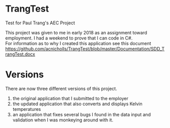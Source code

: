 # TrangTest
Test for Paul Trang's AEC Project

This project was given to me in early 2018 as an assignment toward employment.  I had a weekend to prove that I can code in C#.  
For information as to why I created this application see this document https://github.com/acnicholls/TrangTest/blob/master/Documentation/SDD_TrangTest.docx

# Versions
There are now three different versions of this project.  
1. the original application that I submitted to the employer
2. the updated application that also converts and displays Kelvin temperatures
3. an application that fixes several bugs I found in the data input and validation when I was monkeying around with it.

